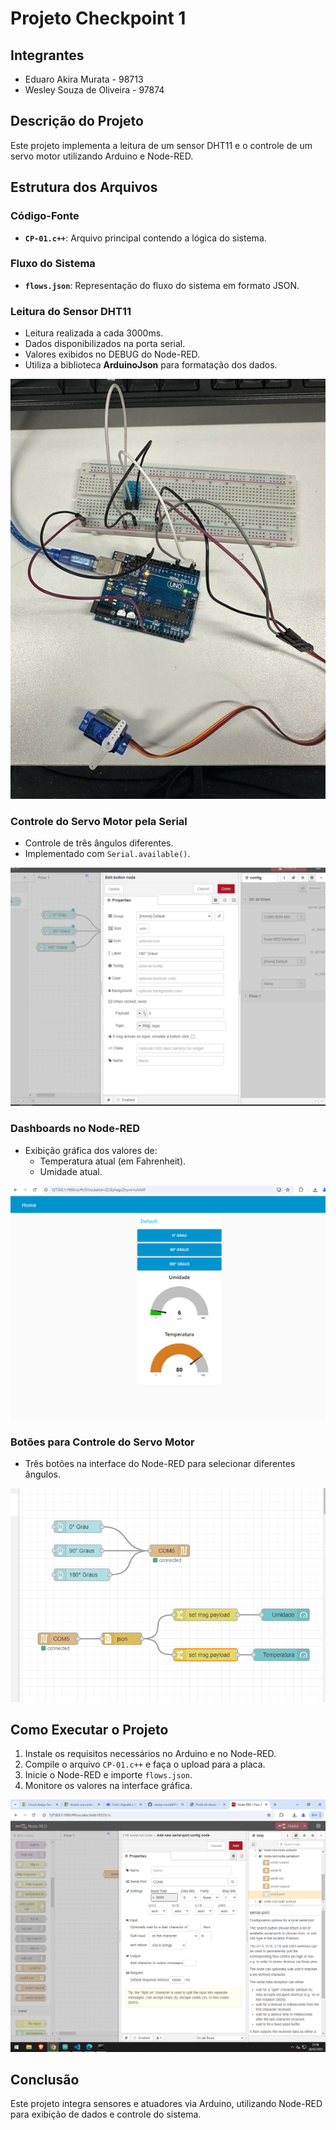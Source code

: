 # Projeto Checkpoint 1

## Integrantes
- Eduaro Akira Murata - 98713
- Wesley Souza de Oliveira - 97874

## Descrição do Projeto
Este projeto implementa a leitura de um sensor DHT11 e o controle de um servo motor utilizando Arduino e Node-RED.

## Estrutura dos Arquivos

### Código-Fonte
- **`CP-01.c++`**: Arquivo principal contendo a lógica do sistema.

### Fluxo do Sistema
- **`flows.json`**: Representação do fluxo do sistema em formato JSON.

### Leitura do Sensor DHT11
- Leitura realizada a cada 3000ms.
- Dados disponibilizados na porta serial.
- Valores exibidos no DEBUG do Node-RED.
- Utiliza a biblioteca **ArduinoJson** para formatação dos dados.

![Circuito Físico](assets/arduino.png)

### Controle do Servo Motor pela Serial
- Controle de três ângulos diferentes.
- Implementado com `Serial.available()`.

![Botões de Controle](assets/buttons.png)

### Dashboards no Node-RED
- Exibição gráfica dos valores de:
  - Temperatura atual (em Fahrenheit).
  - Umidade atual.

![Dashboard](assets/dashboard.png)

### Botões para Controle do Servo Motor
- Três botões na interface do Node-RED para selecionar diferentes ângulos.

![Fluxograma](assets/fluxo.png)

## Como Executar o Projeto
1. Instale os requisitos necessários no Arduino e no Node-RED.
2. Compile o arquivo `CP-01.c++` e faça o upload para a placa.
3. Inicie o Node-RED e importe `flows.json`.
4. Monitore os valores na interface gráfica.

![Saída Serial](assets/serial_out.png)

## Conclusão
Este projeto integra sensores e atuadores via Arduino, utilizando Node-RED para exibição de dados e controle do sistema.


